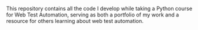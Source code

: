 This repository contains all the code I develop while taking a Python course for Web Test Automation, serving as both a portfolio of my work and a resource for others learning about web test automation.
